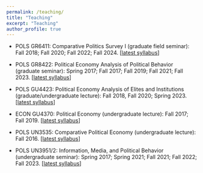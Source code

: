 ```yaml
---
permalink: /teaching/
title: "Teaching"
excerpt: "Teaching"
author_profile: true
---
```


* POLS GR6411: Comparative Politics Survey I (graduate field seminar): Fall 2018; Fall 2020; Fall 2022; Fall 2024. \[[latest syllabus](../files/POLS_GR6411_Syllabus_2024.pdf)\]

* POLS GR8422: Political Economy Analysis of Political Behavior (graduate seminar): Spring 2017; Fall 2017; Fall 2019; Fall 2021; Fall 2023. \[[latest syllabus](../files/POLS_GR8422_Syllabus_2023.pdf)\]

* POLS GU4423: Political Economy Analysis of Elites and Institutions (graduate/undergraduate lecture): Fall 2018, Fall 2020; Spring 2023. \[[latest syllabus](../files/POLS_GU4423_Syllabus_2023.pdf)\]

* ECON GU4370: Political Economy (undergraduate lecture): Fall 2017; Fall 2019. \[[latest syllabus](../files/ECON_GU4370_Syllabus_2019.pdf)\]

* POLS UN3535: Comparative Political Economy (undergraduate lecture): Fall 2016. \[[latest syllabus](../files/POLS_UN3535_Syllabus_2016.pdf)\]

* POLS UN3951/2: Information, Media, and Political Behavior (undergraduate seminar): Spring 2017; Spring 2021; Fall 2021; Fall 2022; Fall 2023. \[[latest syllabus](../files/POLS_UN3951_Syllabus_2023.pdf)\]
